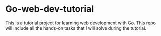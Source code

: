 # Go-web-dev-tutorial

This is a tutorial project for learning web development with Go.
This repo will include all the hands-on tasks that I will solve during the tutorial.